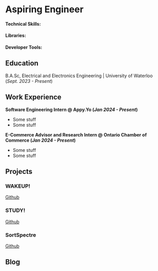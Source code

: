 # Aspiring Engineer


#### Technical Skills:
#### Libraries:
#### Developer Tools: 

## Education 
B.A.Sc, Electrical and Electronics Engineering | University of Waterloo (_Sept. 2023 - Present_)

## Work Experience
**Software Engineering Intern @ Appy.Yo                (_Jan 2024 - Present_)**
  - Some stuff
  - Some stuff

**E-Commerce Advisor and Research Intern @ Ontario Chamber of Commerce   (_Jan 2024 - Present_)**
  - Some stuff
  - Some stuff

## Projects

### WAKEUP!
[Github]()

### STUDY!
[Github]()

### SortSpectre
[Github]()

## Blog



